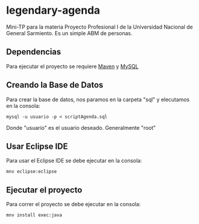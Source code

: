 # legendary-agenda
Mini-TP para la materia Proyecto Profesional I de la Universidad Nacional de General Sarmiento.
Es un simple ABM de personas.

## Dependencias
Para ejecutar el proyecto se requiere [Maven](https://maven.apache.org/install.html) y [MySQL](https://www.digitalocean.com/community/tutorials/how-to-install-mysql-on-ubuntu-14-04)

## Creando la Base de Datos
Para crear la base de datos, nos paramos en la carpeta "sql" y elecutamos en la consola:

```
mysql -u usuario -p < scriptAgenda.sql
```
Donde "usuario" es el usuario deseado. Generalmente "root"

## Usar Eclipse IDE
Para usar el Eclipse IDE se debe ejecutar en la consola:

```
mnv eclipse:eclipse
```

## Ejecutar el proyecto
Para correr el proyecto se debe ejecutar en la consola:

```
mnv install exec:java
```
